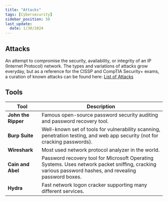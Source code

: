 ```yaml
---
title: "Attacks"
tags: [Cybersecurity]
sidebar_position: 50
last_update:
  date: 1/30/2024
---
```



## Attacks 

An attempt to compromise the security, availability, or integrity of an IP (Internet Protocol) network. The types and variations of attacks grow everyday, but as a reference for the CISSP and CompTIA Security+ exams, a curation of known attacks can be found here: [List of Attacks](/docs/012-List-of-Attacks/000-Start-Here.md)


## Tools 

| Tool                | Description                                                                                                                                           |
|---------------------|-------------------------------------------------------------------------------------------------------------------------------------------------------|
| **John the Ripper** | Famous open-source password security auditing and password recovery tool.                                                                             |
| **Burp Suite**      | Well-known set of tools for vulnerability scanning, penetration testing, and web app security (not for cracking passwords).                           |
| **Wireshark**       | Most used network protocol analyzer in the world.                                                                                                     |
| **Cain and Abel**   | Password recovery tool for Microsoft Operating Systems. Uses network packet sniffing, cracking various password hashes, and revealing password boxes. |
| **Hydra**           | Fast network logon cracker supporting many different services.                                                                                        |


